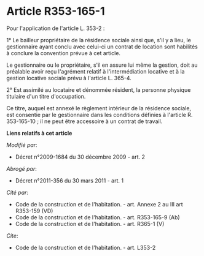 # Article R353-165-1

Pour l'application de l'article L. 353-2 : 

1° Le bailleur propriétaire de la résidence sociale ainsi que, s'il y a lieu, le gestionnaire ayant conclu avec celui-ci un
contrat de location sont habilités à conclure la convention prévue à cet article. 

Le gestionnaire ou le propriétaire, s'il en assure lui même la gestion, doit au préalable avoir reçu l'agrément relatif à
l'intermédiation locative et à la gestion locative sociale prévu à l'article L. 365-4. 

2° Est assimilé au locataire et dénommée résident, la personne physique titulaire d'un titre d'occupation. 

Ce titre, auquel est annexé le règlement intérieur de la résidence sociale, est consentie par le gestionnaire dans les
conditions définies à l'article R. 353-165-10 ; il ne peut être accessoire à un contrat de travail.

**Liens relatifs à cet article**

_Modifié par_:

  - Décret n°2009-1684 du 30 décembre 2009 - art. 2

_Abrogé par_:

  - Décret n°2011-356 du 30 mars 2011 - art. 1

_Cité par_:

  - Code de la construction et de l'habitation. - art. Annexe 2 au III art R353-159 (VD)
  - Code de la construction et de l'habitation. - art. R353-165-9 (Ab)
  - Code de la construction et de l'habitation. - art. R365-1 (V)

_Cite_:

  - Code de la construction et de l'habitation. - art. L353-2

